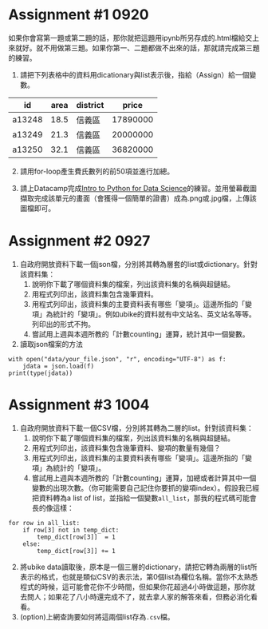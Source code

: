 # Assignment #1 0920
如果你會寫第一題或第二題的話，那你就把這題用ipynb所另存成的.html檔給交上來就好。就不用做第三題。如果你第一、二題都做不出來的話，那就請完成第三題的練習。
1. 請把下列表格中的資料用dicationary與list表示後，指給（Assign）給一個變數。

id|area|district|price
---|---|---|---
a13248|18.5|信義區|17890000
a13249|21.3|信義區|20000000
a13250|32.1|信義區|36820000

2. 請用for-loop產生費氏數列的前50項並進行加總。

3. 請上Datacamp完成[Intro to Python for Data Science](https://www.datacamp.com/courses/intro-to-python-for-data-science)的練習。並用螢幕截圖擷取完成該單元的畫面（會獲得一個簡單的證書）成為.png或.jpg檔，上傳該圖檔即可。

# Assignment #2 0927
1. 自政府開放資料下載一個json檔，分別將其轉為層套的list或dictionary。針對該資料集：
    1. 說明你下載了哪個資料集的檔案，列出該資料集的名稱與超鏈結。
    2. 用程式列印出，該資料集包含幾筆資料。
    3. 用程式列印出，該資料集的主要資料表有哪些「變項」。這邊所指的「變項」為統計的「變項」。例如ubike的資料就有中文站名、英文站名等等。列印出的形式不拘。
    4. 嘗試用上週與本週所教的「計數counting」運算，統計其中一個變數。
2. 讀取json檔案的方法
```
with open("data/your_file.json", "r", encoding="UTF-8") as f:
    jdata = json.load(f)
print(type(jdata))
```
# Assignment #3 1004
1. 自政府開放資料下載一個CSV檔，分別將其轉為二層的list。針對該資料集：
    1. 說明你下載了哪個資料集的檔案，列出該資料集的名稱與超鏈結。
    2. 用程式列印出，該資料集包含幾筆資料、變項的數量有幾個？
    3. 用程式列印出，該資料集的主要資料表有哪些「變項」。這邊所指的「變項」為統計的「變項」。
    4. 嘗試用上週與本週所教的「計數counting」運算，加總或者計算其中一個變數的出現次數。（你可能需要自己記住你要抓的變項index）。假設我已經把資料轉為a list of list，並指給一個變數`all_list`，那我的程式碼可能會長的像這樣：
```
for row in all_list:
    if row[3] not in temp_dict:
        temp_dict[row[3]]  = 1
    else:
        temp_dict[row[3]] += 1
```
2. 將ubike data讀取後，原本是一個三層的dictionary，請把它轉為兩層的list所表示的格式，也就是類似CSV的表示法，第0個list為欄位名稱。當你不太熟悉程式的時候，這可能會花你不少時間，但如果你花超過4小時做這題，那你就去問人；如果花了八小時還完成不了，就去拿人家的解答來看，但務必消化看看。
3. (option)上網查詢要如何將這兩個list存為`.csv`檔。
